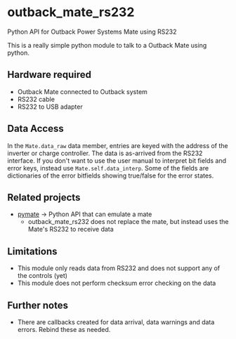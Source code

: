 # outback_mate_rs232
Python API for Outback Power Systems Mate using RS232

This is a really simple python module to talk to a Outback Mate using python. 

## Hardware required

* Outback Mate connected to Outback system
* RS232 cable
* RS232 to USB adapter

## Data Access

In the `Mate.data_raw` data member, entries are keyed with the address of the inverter or charge controller. The data is as-arrived from the RS232 interface. 
If you don't want to use the user manual to interpret bit fields and error keys, instead use `Mate.self.data_interp`. Some of the fields are dictionaries of the error bitfields showing true/false for the error states.

## Related projects

* [pymate](https://github.com/jorticus/pymate) -> Python API that can emulate a mate
  * outback_mate_rs232 does not replace the mate, but instead uses the Mate's RS232 to receive data
  
## Limitations

* This module only reads data from RS232 and does not support any of the controls (yet)
* This module does not perform checksum error checking on the data

## Further notes

* There are callbacks created for data arrival, data warnings and data errors. Rebind these as needed.

